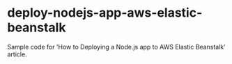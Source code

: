# deploy-nodejs-app-aws-elastic-beanstalk
Sample code for 'How to Deploying a Node.js app to AWS Elastic Beanstalk' article.
